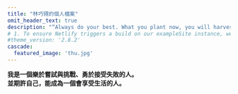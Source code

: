 ```yaml
---
title: "林巧翎的個人檔案"
omit_header_text: true
description: "“Always do your best. What you plant now, you will harvest later.”"
# 1. To ensure Netlify triggers a build on our exampleSite instance, we need to change a file in the exampleSite directory.
#theme_version: '2.8.2'
cascade:
  featured_image: 'thu.jpg'
---
```

**我是一個樂於嘗試與挑戰、勇於接受失敗的人。<br>並期許自己，能成為一個會享受生活的人。**

